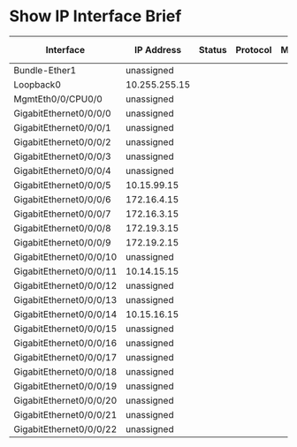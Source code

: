 
# Show IP Interface Brief
| Interface | IP Address | Status | Protocol | Method | Interface is OK |
| --------- | ---------- | ------ | -------- | ------ | --------------- |
| Bundle-Ether1 | unassigned |  |  |  |  |
| Loopback0 | 10.255.255.15 |  |  |  |  |
| MgmtEth0/0/CPU0/0 | unassigned |  |  |  |  |
| GigabitEthernet0/0/0/0 | unassigned |  |  |  |  |
| GigabitEthernet0/0/0/1 | unassigned |  |  |  |  |
| GigabitEthernet0/0/0/2 | unassigned |  |  |  |  |
| GigabitEthernet0/0/0/3 | unassigned |  |  |  |  |
| GigabitEthernet0/0/0/4 | unassigned |  |  |  |  |
| GigabitEthernet0/0/0/5 | 10.15.99.15 |  |  |  |  |
| GigabitEthernet0/0/0/6 | 172.16.4.15 |  |  |  |  |
| GigabitEthernet0/0/0/7 | 172.16.3.15 |  |  |  |  |
| GigabitEthernet0/0/0/8 | 172.19.3.15 |  |  |  |  |
| GigabitEthernet0/0/0/9 | 172.19.2.15 |  |  |  |  |
| GigabitEthernet0/0/0/10 | unassigned |  |  |  |  |
| GigabitEthernet0/0/0/11 | 10.14.15.15 |  |  |  |  |
| GigabitEthernet0/0/0/12 | unassigned |  |  |  |  |
| GigabitEthernet0/0/0/13 | unassigned |  |  |  |  |
| GigabitEthernet0/0/0/14 | 10.15.16.15 |  |  |  |  |
| GigabitEthernet0/0/0/15 | unassigned |  |  |  |  |
| GigabitEthernet0/0/0/16 | unassigned |  |  |  |  |
| GigabitEthernet0/0/0/17 | unassigned |  |  |  |  |
| GigabitEthernet0/0/0/18 | unassigned |  |  |  |  |
| GigabitEthernet0/0/0/19 | unassigned |  |  |  |  |
| GigabitEthernet0/0/0/20 | unassigned |  |  |  |  |
| GigabitEthernet0/0/0/21 | unassigned |  |  |  |  |
| GigabitEthernet0/0/0/22 | unassigned |  |  |  |  |